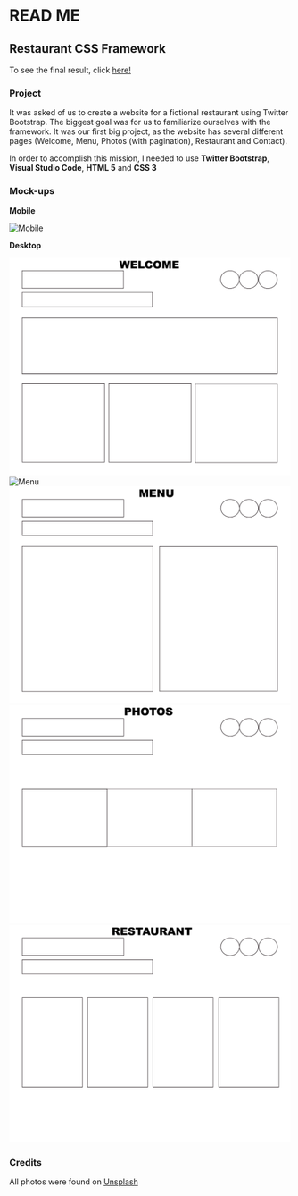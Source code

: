 # READ ME #

## Restaurant CSS Framework ##

To see the final result, click [here!](https://paulolvsn.github.io/restaurant-css-framework/)

### Project ###

It was asked of us to create a website for a fictional restaurant using Twitter Bootstrap. The biggest goal was for us to familiarize ourselves with the framework. It was our first big project, as the website has several different pages (Welcome, Menu, Photos (with pagination), Restaurant and Contact).

In order to accomplish this mission, I needed to use **Twitter Bootstrap**, **Visual Studio Code**,  **HTML 5** and **CSS 3**

### Mock-ups ###

**Mobile**

![Mobile](/images/mockupdmobile.jpg)

**Desktop**

![Welcome](/images/desktop.jpg)
![Menu](/images/desktop1.jpg)
![Photos](/images/desktop2.jpg)
![Restaurant](/images/desktop3.jpg)
![Contact](/images/desktop4.jpg)



### Credits ###

All photos were found on [Unsplash](https://https://unsplash.com/)